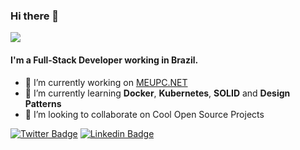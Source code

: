 ### Hi there 👋

![](https://komarev.com/ghpvc/?username=marchiore&color=green)

#### I'm a Full-Stack Developer working in Brazil.

- 🔭 I’m currently working on [MEUPC.NET](https://meupc.net)
- 🌱 I’m currently learning **Docker**, **Kubernetes**, **SOLID** and **Design Patterns**  
- 👯 I’m looking to collaborate on Cool Open Source Projects

[![Twitter Badge](https://img.shields.io/badge/-Twitter-1ca0f1?style=flat-square&labelColor=1ca0f1&logo=twitter&logoColor=white&link=https://twitter.com/marchiore)](https://twitter.com/marchiore)
[![Linkedin Badge](https://img.shields.io/badge/-LinkedIn-blue?style=flat-square&logo=Linkedin&logoColor=white&link=https://www.linkedin.com/in/matheus-zorzete-marchiore-43266b30/)](https://www.linkedin.com/in/matheus-zorzete-marchiore-43266b30/)
